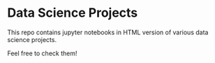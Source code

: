# Data Science Projects

This repo contains jupyter notebooks in HTML version of various data science projects.

Feel free to check them!
